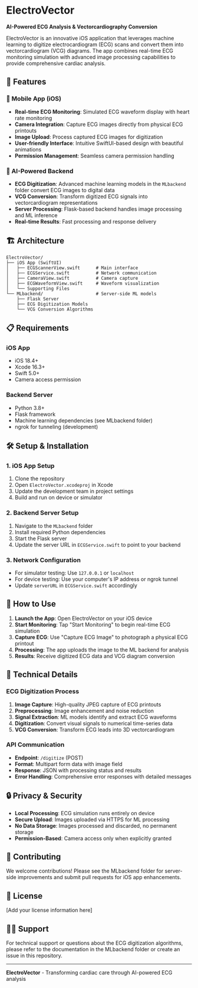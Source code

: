 # ElectroVector

**AI-Powered ECG Analysis & Vectorcardiography Conversion**

ElectroVector is an innovative iOS application that leverages machine learning to digitize electrocardiogram (ECG) scans and convert them into vectorcardiogram (VCG) diagrams. The app combines real-time ECG monitoring simulation with advanced image processing capabilities to provide comprehensive cardiac analysis.

## 🚀 Features

### 📱 Mobile App (iOS)
- **Real-time ECG Monitoring**: Simulated ECG waveform display with heart rate monitoring
- **Camera Integration**: Capture ECG images directly from physical ECG printouts
- **Image Upload**: Process captured ECG images for digitization
- **User-friendly Interface**: Intuitive SwiftUI-based design with beautiful animations
- **Permission Management**: Seamless camera permission handling

### 🤖 AI-Powered Backend
- **ECG Digitization**: Advanced machine learning models in the `MLbackend` folder convert ECG images to digital data
- **VCG Conversion**: Transform digitized ECG signals into vectorcardiogram representations
- **Server Processing**: Flask-based backend handles image processing and ML inference
- **Real-time Results**: Fast processing and response delivery

## 🏗 Architecture

```
ElectroVector/
├── iOS App (SwiftUI)
│   ├── ECGScannerView.swift      # Main interface
│   ├── ECGService.swift          # Network communication
│   ├── CameraView.swift          # Camera capture
│   ├── ECGWaveformView.swift     # Waveform visualization
│   └── Supporting Files
└── MLbackend/                    # Server-side ML models
    ├── Flask Server
    ├── ECG Digitization Models
    └── VCG Conversion Algorithms
```

## 📋 Requirements

### iOS App
- iOS 18.4+
- Xcode 16.3+
- Swift 5.0+
- Camera access permission

### Backend Server
- Python 3.8+
- Flask framework
- Machine learning dependencies (see MLbackend folder)
- ngrok for tunneling (development)

## 🛠 Setup & Installation

### 1. iOS App Setup
1. Clone the repository
2. Open `ElectroVector.xcodeproj` in Xcode
3. Update the development team in project settings
4. Build and run on device or simulator

### 2. Backend Server Setup
1. Navigate to the `MLbackend` folder
2. Install required Python dependencies
3. Start the Flask server
4. Update the server URL in `ECGService.swift` to point to your backend

### 3. Network Configuration
- For simulator testing: Use `127.0.0.1` or `localhost`
- For device testing: Use your computer's IP address or ngrok tunnel
- Update `serverURL` in `ECGService.swift` accordingly

## 📱 How to Use

1. **Launch the App**: Open ElectroVector on your iOS device
2. **Start Monitoring**: Tap "Start Monitoring" to begin real-time ECG simulation
3. **Capture ECG**: Use "Capture ECG Image" to photograph a physical ECG printout
4. **Processing**: The app uploads the image to the ML backend for analysis
5. **Results**: Receive digitized ECG data and VCG diagram conversion

## 🔧 Technical Details

### ECG Digitization Process
1. **Image Capture**: High-quality JPEG capture of ECG printouts
2. **Preprocessing**: Image enhancement and noise reduction
3. **Signal Extraction**: ML models identify and extract ECG waveforms
4. **Digitization**: Convert visual signals to numerical time-series data
5. **VCG Conversion**: Transform ECG leads into 3D vectorcardiogram

### API Communication
- **Endpoint**: `/digitize` (POST)
- **Format**: Multipart form data with image field
- **Response**: JSON with processing status and results
- **Error Handling**: Comprehensive error responses with detailed messages

## 🔒 Privacy & Security

- **Local Processing**: ECG simulation runs entirely on device
- **Secure Upload**: Images uploaded via HTTPS for ML processing
- **No Data Storage**: Images processed and discarded, no permanent storage
- **Permission-Based**: Camera access only when explicitly granted

## 🤝 Contributing

We welcome contributions! Please see the MLbackend folder for server-side improvements and submit pull requests for iOS app enhancements.

## 📄 License

[Add your license information here]

## 🙋‍♂️ Support

For technical support or questions about the ECG digitization algorithms, please refer to the documentation in the MLbackend folder or create an issue in this repository.

---

**ElectroVector** - Transforming cardiac care through AI-powered ECG analysis
